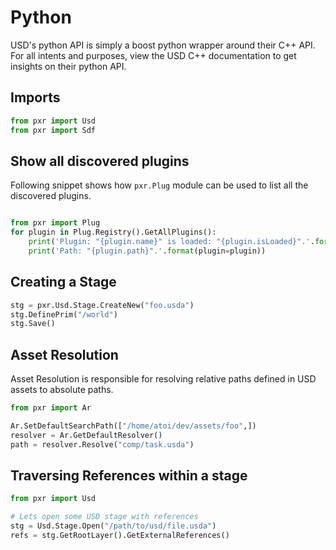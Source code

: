 # Python

USD's python API is simply a boost python wrapper around their C++ API. For all intents and purposes, view the USD C++ documentation to get insights on their python API.

## Imports
```python
from pxr import Usd
from pxr import Sdf
```

## Show all discovered plugins

Following snippet shows how `pxr.Plug` module can be used to list all the discovered plugins.

```python

from pxr import Plug
for plugin in Plug.Registry().GetAllPlugins():
    print('Plugin: "{plugin.name}" is loaded: "{plugin.isLoaded}".'.format(plugin=plugin))
    print('Path: "{plugin.path}".'.format(plugin=plugin))
```


## Creating a Stage
```python
stg = pxr.Usd.Stage.CreateNew("foo.usda")
stg.DefinePrim("/world")
stg.Save()
```

## Asset Resolution
Asset Resolution is responsible for resolving relative paths defined in USD assets to absolute paths.

```python
from pxr import Ar

Ar.SetDefaultSearchPath(["/home/atoi/dev/assets/foo",])
resolver = Ar.GetDefaultResolver()
path = resolver.Resolve("comp/task.usda")
```


## Traversing References within a stage
```python
from pxr import Usd

# Lets open some USD stage with references
stg = Usd.Stage.Open("/path/to/usd/file.usda")
refs = stg.GetRootLayer().GetExternalReferences()
```
